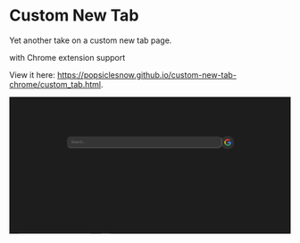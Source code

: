 # Custom New Tab

Yet another take on a custom new tab page.

with Chrome extension support

View it here: https://popsiclesnow.github.io/custom-new-tab-chrome/custom_tab.html.

![screenshot of page](tab.png)
